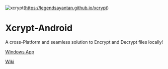 ![xcrypt](https://user-images.githubusercontent.com/69689739/190592603-f8215e2f-ab47-4701-aead-8d01a14245b1.png)(https://legendsayantan.github.io/xcrypt)

# Xcrypt-Android
A cross-Platform and seamless solution to Encrypt and Decrypt files locally!

[Windows App](https://github.com/legendsayantan/Xcrypt-windows)

[Wiki](https://legendsayantan.github.io/xcrypt/)
